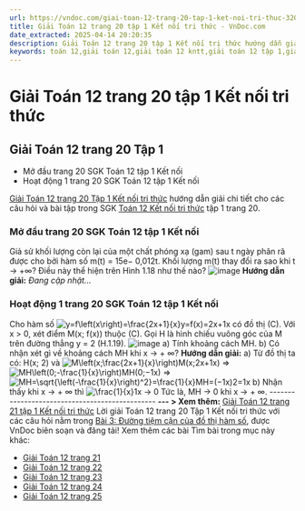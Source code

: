```yaml
---
url: https://vndoc.com/giai-toan-12-trang-20-tap-1-ket-noi-tri-thuc-320311
title: Giải Toán 12 trang 20 tập 1 Kết nối tri thức - VnDoc.com
date_extracted: 2025-04-14 20:20:35
description: Giải Toán 12 trang 20 tập 1 Kết nối tri thức hướng dẫn giải chi tiết các câu hỏi và bài tập trong SGK Toán 12 Kết nối tri thức tập 1.
keywords: toán 12,giải toán 12,giải toán 12 kntt,giải toán 12 tập 1,giải toán 12 kết nối tri thức,toán 12 kết nối tri thức tập 1,Toán 12 Kết nối tri thức Bài 3,giải Toán 12 Kết nối tri thức Bài 3,Toán 12 Kết nối tri thức bài 3 Đường tiệm cận của đồ thị hàm số,Đường tiệm cận của đồ thị hàm số,giải toán 12 trang 20,giải toán 12 trang 21,giải toán 12 trang 22,giải toán 12 trang 25
---
```


# Giải Toán 12 trang 20 tập 1 Kết nối tri thức
## **Giải Toán 12 trang 20 Tập 1**
  * Mở đầu trang 20 SGK Toán 12 tập 1 Kết nối
  * Hoạt động 1 trang 20 SGK Toán 12 tập 1 Kết nối

[Giải Toán 12 trang 20 Tập 1 Kết nối tri thức](<https://vndoc.com/giai-toan-12-trang-20-tap-1-ket-noi-tri-thuc-320311>) hướng dẫn giải chi tiết cho các câu hỏi và bài tập trong SGK [Toán 12 Kết nối tri thức](<https://vndoc.com/toan-12-ket-noi-tri-thuc>) tập 1 trang 20.
### Mở đầu trang 20 SGK Toán 12 tập 1 Kết nối
Giả sử khối lượng còn lại của một chất phóng xạ \(gam\) sau t ngày phân rã được cho bởi hàm số m\(t\) = 15e− 0,012t. Khối lượng m\(t\) thay đổi ra sao khi t → +∞? Điều này thể hiện trên Hình 1.18 như thế nào?
![image](https://i.vdoc.vn/data/image/2024/05/17/638514480823884330.png)
**Hướng dẫn giải:**
_Đang cập nhật..._
### Hoạt động 1 trang 20 SGK Toán 12 tập 1 Kết nối
Cho hàm số ![y=f\\left\(x\\right\)=\\frac{2x+1}{x}](https://i.vdoc.vn/data/image/blank.png)y=f\(x\)=2x+1x có đồ thị \(C\). Với x > 0, xét điểm M\(x; f\(x\)\) thuộc \(C\). Gọi H là hình chiếu vuông góc của M trên đường thẳng y = 2 \(H.1.19\).
![image](https://i.vdoc.vn/data/image/2024/05/17/638514479460568305.png)
a\) Tính khoảng cách MH.
b\) Có nhận xét gì về khoảng cách MH khi x → + ∞?
**Hướng dẫn giải:**
a\) Từ đồ thị ta có: H\(x; 2\) và ![M\\left\(x;\\frac{2x+1}{x}\\right\)](https://i.vdoc.vn/data/image/blank.png)M\(x;2x+1x\)
=> ![MH\\left\(0;-\\frac{1}{x}\\right\)](https://i.vdoc.vn/data/image/blank.png)MH\(0;−1x\) => ![MH=\\sqrt{\\left\(-\\frac{1}{x}\\right\)^2}=\\frac{1}{x}](https://i.vdoc.vn/data/image/blank.png)MH=\(−1x\)2=1x
b\) Nhận thấy khi x → + ∞ thì ![\\frac{1}{x}](https://i.vdoc.vn/data/image/blank.png)1x → 0
Tức là, MH → 0 khi x → + ∞.
\-----------------------------------------------
**\--- > Xem thêm:** [Giải Toán 12 trang 21 tập 1 Kết nối tri thức](<https://vndoc.com/giai-toan-12-trang-21-tap-1-ket-noi-tri-thuc-320316>)
Lời giải Toán 12 trang 20 Tập 1 Kết nối tri thức với các câu hỏi nằm trong [Bài 3: Đường tiệm cận của đồ thị hàm số](<https://vndoc.com/toan-12-ket-noi-tri-thuc-bai-3-duong-tiem-can-cua-do-thi-ham-so-319606>), được VnDoc biên soạn và đăng tải\!
Xem thêm các bài Tìm bài trong mục này khác:
  * [Giải Toán 12 trang 21](</giai-toan-12-trang-21-tap-1-ket-noi-tri-thuc-320316>)
  * [Giải Toán 12 trang 22](</giai-toan-12-trang-22-tap-1-ket-noi-tri-thuc-320317>)
  * [Giải Toán 12 trang 23](</giai-toan-12-trang-23-tap-1-ket-noi-tri-thuc-320319>)
  * [Giải Toán 12 trang 24 ](</giai-toan-12-trang-24-tap-1-ket-noi-tri-thuc-320321>)
  * [Giải Toán 12 trang 25 ](</giai-toan-12-trang-25-tap-1-ket-noi-tri-thuc-320322>)

